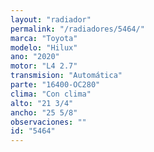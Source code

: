```yaml
---
layout: "radiador"
permalink: "/radiadores/5464/"
marca: "Toyota"
modelo: "Hilux"
ano: "2020"
motor: "L4 2.7"
transmision: "Automática"
parte: "16400-OC280"
clima: "Con clima"
alto: "21 3/4"
ancho: "25 5/8"
observaciones: ""
id: "5464"
---
```


